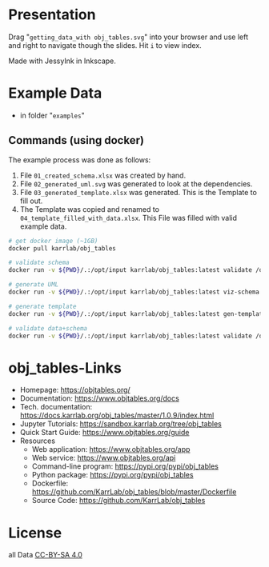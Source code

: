 # Presentation

Drag "`getting_data_with obj_tables.svg`" into your browser and use left and right to navigate though the slides. Hit `i` to view index.

Made with JessyInk in Inkscape.

# Example Data

- in folder "`examples`"

## Commands (using docker)

The example process was done as follows:
1. File `01_created_schema.xlsx` was created by hand.
2. File `02_generated_uml.svg` was generated to look at the dependencies.
3. File `03_generated_template.xlsx` was generated. This is the Template to fill out.
4. The Template was copied and renamed to `04_template_filled_with_data.xlsx`. This File was filled with valid example data.

```sh
# get docker image (~1GB)
docker pull karrlab/obj_tables

# validate schema
docker run -v ${PWD}/.:/opt/input karrlab/obj_tables:latest validate /opt/input/01_created_schema.xlsx /opt/input/01_created_schema.xlsx

# generate UML
docker run -v ${PWD}/.:/opt/input karrlab/obj_tables:latest viz-schema /opt/input/01_created_schema.xlsx /opt/input/02_generated_uml.svg

# generate template
docker run -v ${PWD}/.:/opt/input karrlab/obj_tables:latest gen-template /opt/input/01_created_schema.xlsx /opt/input/03_generated_template.xlsx

# validate data+schema
docker run -v ${PWD}/.:/opt/input karrlab/obj_tables:latest validate /opt/input/01_created_schema.xlsx /opt/input/04_template_filled_with_data.xlsx
```

# obj_tables-Links
- Homepage: https://objtables.org/
- Documentation: https://www.objtables.org/docs
- Tech. documentation: https://docs.karrlab.org/obj_tables/master/1.0.9/index.html
- Jupyter Tutorials: https://sandbox.karrlab.org/tree/obj_tables
- Quick Start Guide: https://www.objtables.org/guide
- Resources
    - Web application: https://www.objtables.org/app
    - Web service: https://www.objtables.org/api
    - Command-line program: https://pypi.org/pypi/obj_tables
    - Python package: https://pypi.org/pypi/obj_tables
    - Dockerfile: https://github.com/KarrLab/obj_tables/blob/master/Dockerfile
    - Source Code: https://github.com/KarrLab/obj_tables


# License

all Data [CC-BY-SA 4.0](https://creativecommons.org/licenses/by-sa/4.0/)
